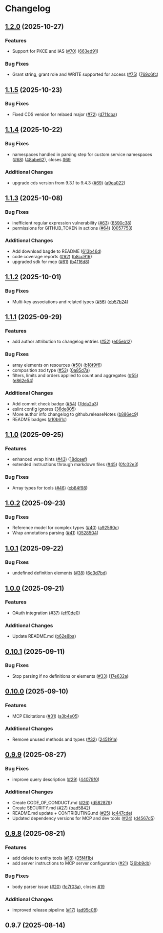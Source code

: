 # Changelog

## [1.2.0](https://github.com/gavdilabs/cap-mcp-plugin/compare/1.1.5...1.2.0) (2025-10-27)

### Features

* Support for PKCE and IAS ([#70](https://github.com/gavdilabs/cap-mcp-plugin/issues/70)) ([663ed91](https://github.com/gavdilabs/cap-mcp-plugin/commit/663ed91e0196fb008e7ee5866ada5866295448d7))

### Bug Fixes

* Grant string, grant role and WRITE supported for access ([#75](https://github.com/gavdilabs/cap-mcp-plugin/issues/75)) ([769c6fc](https://github.com/gavdilabs/cap-mcp-plugin/commit/769c6fc7625c53f661f9259a029b456e2fe3cc18))

## [1.1.5](https://github.com/gavdilabs/cap-mcp-plugin/compare/1.1.4...1.1.5) (2025-10-23)

### Bug Fixes

* Fixed CDS version for relaxed major ([#72](https://github.com/gavdilabs/cap-mcp-plugin/issues/72)) ([d711cba](https://github.com/gavdilabs/cap-mcp-plugin/commit/d711cba025ae2eb02f7691654cae23194a2e0025))

## [1.1.4](https://github.com/gavdilabs/cap-mcp-plugin/compare/1.1.3...1.1.4) (2025-10-22)

### Bug Fixes

* namespaces handled in parsing step for custom service namespaces ([#68](https://github.com/gavdilabs/cap-mcp-plugin/issues/68)) ([48abe62](https://github.com/gavdilabs/cap-mcp-plugin/commit/48abe62e0cdf2915badafe8d859d756a8410b32d)), closes [#69](https://github.com/gavdilabs/cap-mcp-plugin/issues/69)

### Additional Changes

* upgrade cds version from 9.3.1 to 9.4.3 ([#69](https://github.com/gavdilabs/cap-mcp-plugin/issues/69)) ([a9ea022](https://github.com/gavdilabs/cap-mcp-plugin/commit/a9ea022a0459ea61b2aeeefdf1fa8ba56b1135a5))

## [1.1.3](https://github.com/gavdilabs/cap-mcp-plugin/compare/1.1.2...1.1.3) (2025-10-08)

### Bug Fixes

* inefficient regular expression vulnerability ([#63](https://github.com/gavdilabs/cap-mcp-plugin/issues/63)) ([8590c38](https://github.com/gavdilabs/cap-mcp-plugin/commit/8590c386a3f47130b74899390b4267c53ee3360a))
* permissions for GITHUB_TOKEN in actions ([#64](https://github.com/gavdilabs/cap-mcp-plugin/issues/64)) ([0057753](https://github.com/gavdilabs/cap-mcp-plugin/commit/00577531479661824846599123245019e4f522cf))

### Additional Changes

* Add download bagde to README ([613b46d](https://github.com/gavdilabs/cap-mcp-plugin/commit/613b46de0baade5ef09c4eeddc383a927d63343e))
* code coverage reports ([#62](https://github.com/gavdilabs/cap-mcp-plugin/issues/62)) ([b8cc916](https://github.com/gavdilabs/cap-mcp-plugin/commit/b8cc916354dbabfda74af2b4de3d5911cf19a983))
* upgraded sdk for mcp ([#61](https://github.com/gavdilabs/cap-mcp-plugin/issues/61)) ([b4116d8](https://github.com/gavdilabs/cap-mcp-plugin/commit/b4116d84f7409f36348704892f9b0673a9fde9ae))

## [1.1.2](https://github.com/gavdilabs/cap-mcp-plugin/compare/1.1.1...1.1.2) (2025-10-01)

### Bug Fixes

* Multi-key associations and related types ([#56](https://github.com/gavdilabs/cap-mcp-plugin/issues/56)) ([eb57b24](https://github.com/gavdilabs/cap-mcp-plugin/commit/eb57b24c963605ec4e290a855bf4ef1524226524))

## [1.1.1](https://github.com/gavdilabs/cap-mcp-plugin/compare/1.1.0...1.1.1) (2025-09-29)

### Features

* add author attribution to changelog entries ([#52](https://github.com/gavdilabs/cap-mcp-plugin/issues/52)) ([e05eb12](https://github.com/gavdilabs/cap-mcp-plugin/commit/e05eb12a69c0c92f53995c6a950f3f9150b83785))

### Bug Fixes

* array elements on resources ([#50](https://github.com/gavdilabs/cap-mcp-plugin/issues/50)) ([b18f9f6](https://github.com/gavdilabs/cap-mcp-plugin/commit/b18f9f62aa7d753f5546edec8d288f1fb1401fee))
* composition zod type ([#53](https://github.com/gavdilabs/cap-mcp-plugin/issues/53)) ([0a85d7a](https://github.com/gavdilabs/cap-mcp-plugin/commit/0a85d7a10976462741eee0bd7bbc15e7118caae3))
* filters, limits and orders applied to count and aggregates ([#55](https://github.com/gavdilabs/cap-mcp-plugin/issues/55)) ([e862e54](https://github.com/gavdilabs/cap-mcp-plugin/commit/e862e5410887e80b92ae83a1e09e09c70874ac33))

### Additional Changes

* Add commit check badge ([#54](https://github.com/gavdilabs/cap-mcp-plugin/issues/54)) ([7dda2a3](https://github.com/gavdilabs/cap-mcp-plugin/commit/7dda2a3e5bc1d8dafbee512319f4c129a058e73f))
* eslint config ignores ([36de805](https://github.com/gavdilabs/cap-mcp-plugin/commit/36de80597257049552089212414e67fdbc30d931))
* Move author info changelog to github.releaseNotes ([b886ec9](https://github.com/gavdilabs/cap-mcp-plugin/commit/b886ec9e7554e8c0cefcfcbfb3af7f460cefad71))
* README badges ([a10b61c](https://github.com/gavdilabs/cap-mcp-plugin/commit/a10b61c8a34142ff826accebb0311737e669ec17))

## [1.1.0](https://github.com/gavdilabs/cap-mcp-plugin/compare/1.0.2...1.1.0) (2025-09-25)

### Features

* enhanced wrap hints ([#43](https://github.com/gavdilabs/cap-mcp-plugin/issues/43)) ([18dceef](https://github.com/gavdilabs/cap-mcp-plugin/commit/18dceef10b0565a4fe2f9f92c10111cc9c649c89))
* extended instructions through markdown files ([#45](https://github.com/gavdilabs/cap-mcp-plugin/issues/45)) ([0fc02e3](https://github.com/gavdilabs/cap-mcp-plugin/commit/0fc02e3d0cd8a3d17d04788be19fcbbce231aa0b))

### Bug Fixes

* Array types for tools ([#46](https://github.com/gavdilabs/cap-mcp-plugin/issues/46)) ([cb84f98](https://github.com/gavdilabs/cap-mcp-plugin/commit/cb84f98c934603320511fd2afdfaa5775a623a6d))

## [1.0.2](https://github.com/gavdilabs/cap-mcp-plugin/compare/1.0.1...1.0.2) (2025-09-23)

### Bug Fixes

* Reference model for complex types ([#40](https://github.com/gavdilabs/cap-mcp-plugin/issues/40)) ([a92560c](https://github.com/gavdilabs/cap-mcp-plugin/commit/a92560c6a6a2920e72f60785142b9715716b1c27))
* Wrap annotations parsing ([#41](https://github.com/gavdilabs/cap-mcp-plugin/issues/41)) ([0528504](https://github.com/gavdilabs/cap-mcp-plugin/commit/0528504ec41814168121f7831fe82c0bd4783b21))

## [1.0.1](https://github.com/gavdilabs/cap-mcp-plugin/compare/1.0.0...1.0.1) (2025-09-22)

### Bug Fixes

* undefined definition elements ([#38](https://github.com/gavdilabs/cap-mcp-plugin/issues/38)) ([6c3d7bd](https://github.com/gavdilabs/cap-mcp-plugin/commit/6c3d7bd2cc80435787ada529e0257fd8332b9532))

## [1.0.0](https://github.com/gavdilabs/cap-mcp-plugin/compare/0.10.1...1.0.0) (2025-09-21)

### Features

* OAuth integration ([#37](https://github.com/gavdilabs/cap-mcp-plugin/issues/37)) ([eff0de0](https://github.com/gavdilabs/cap-mcp-plugin/commit/eff0de095ab0b35c3feb32505d830509cb39cc9e))

### Additional Changes

* Update README.md ([b62e8ba](https://github.com/gavdilabs/cap-mcp-plugin/commit/b62e8ba1655e282b32ffbe634f23f68d21e9e11d))

## [0.10.1](https://github.com/gavdilabs/cap-mcp-plugin/compare/0.10.0...0.10.1) (2025-09-11)

### Bug Fixes

* Stop parsing if no definitions or elements ([#33](https://github.com/gavdilabs/cap-mcp-plugin/issues/33)) ([17e632a](https://github.com/gavdilabs/cap-mcp-plugin/commit/17e632a7826cb62b57f259d9aeddd4cb0522dec9))

## [0.10.0](https://github.com/gavdilabs/cap-mcp-plugin/compare/0.9.9...0.10.0) (2025-09-10)

### Features

* MCP Elicitations ([#31](https://github.com/gavdilabs/cap-mcp-plugin/issues/31)) ([a3b4e05](https://github.com/gavdilabs/cap-mcp-plugin/commit/a3b4e0575586eefc02a3312de231d4cc847a3b2b))

### Additional Changes

* Remove unused methods and types ([#32](https://github.com/gavdilabs/cap-mcp-plugin/issues/32)) ([245191a](https://github.com/gavdilabs/cap-mcp-plugin/commit/245191ad7c4dc7c46e8ba3fdad72a2d8e6a21e54))

## [0.9.9](https://github.com/gavdilabs/cap-mcp-plugin/compare/0.9.8...0.9.9) (2025-08-27)

### Bug Fixes

* improve query description ([#29](https://github.com/gavdilabs/cap-mcp-plugin/issues/29)) ([44079f0](https://github.com/gavdilabs/cap-mcp-plugin/commit/44079f041fa103741966821200519dc57258930b))

### Additional Changes

* Create CODE_OF_CONDUCT.md ([#26](https://github.com/gavdilabs/cap-mcp-plugin/issues/26)) ([d582879](https://github.com/gavdilabs/cap-mcp-plugin/commit/d5828792b0462d8f34b5ca50c0c70cecd435aff8))
* Create SECURITY.md ([#27](https://github.com/gavdilabs/cap-mcp-plugin/issues/27)) ([bad5842](https://github.com/gavdilabs/cap-mcp-plugin/commit/bad58427fb45521e4b7759e20c97e4f41e62ce7a))
* README.md update + CONTRIBUTING.md  ([#25](https://github.com/gavdilabs/cap-mcp-plugin/issues/25)) ([c447cde](https://github.com/gavdilabs/cap-mcp-plugin/commit/c447cde9aa73ead2b4fdf38da49c9bbb4f79efb7))
* Updated dependency versions for MCP and dev tools ([#24](https://github.com/gavdilabs/cap-mcp-plugin/issues/24)) ([d4567d5](https://github.com/gavdilabs/cap-mcp-plugin/commit/d4567d5bb15ef312760ce3acfacca4aef05d915c))

## [0.9.8](https://github.com/gavdilabs/cap-mcp-plugin/compare/0.9.7...0.9.8) (2025-08-21)

### Features

* add delete to entity tools ([#18](https://github.com/gavdilabs/cap-mcp-plugin/issues/18)) ([05f4f1b](https://github.com/gavdilabs/cap-mcp-plugin/commit/05f4f1b64b66f923eb7020924d056efe17ebaeb6))
* add server instructions to MCP server configuration ([#21](https://github.com/gavdilabs/cap-mcp-plugin/issues/21)) ([26bb9db](https://github.com/gavdilabs/cap-mcp-plugin/commit/26bb9db553f28cbe75fabc8d6baa7defbe6501f8))

### Bug Fixes

* body parser issue ([#20](https://github.com/gavdilabs/cap-mcp-plugin/issues/20)) ([fc7f03a](https://github.com/gavdilabs/cap-mcp-plugin/commit/fc7f03a5a9c7ccab0d553228ed432d10410912fc)), closes [#19](https://github.com/gavdilabs/cap-mcp-plugin/issues/19)

### Additional Changes

* Improved release pipeline ([#17](https://github.com/gavdilabs/cap-mcp-plugin/issues/17)) ([ad95c08](https://github.com/gavdilabs/cap-mcp-plugin/commit/ad95c08041aa8770fbbec0791a453e1436cb810c))

## 0.9.7 (2025-08-14)
